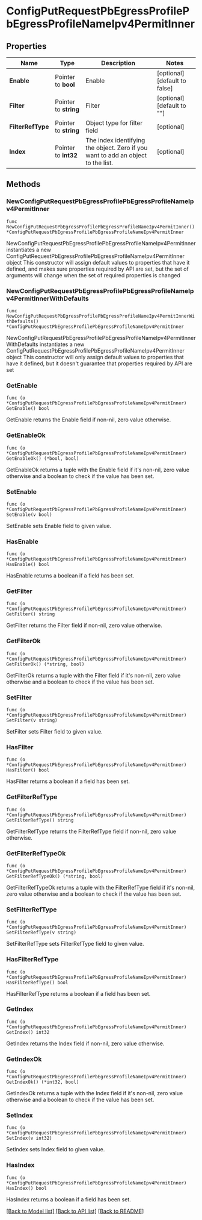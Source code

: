 # ConfigPutRequestPbEgressProfilePbEgressProfileNameIpv4PermitInner

## Properties

Name | Type | Description | Notes
------------ | ------------- | ------------- | -------------
**Enable** | Pointer to **bool** | Enable | [optional] [default to false]
**Filter** | Pointer to **string** | Filter | [optional] [default to ""]
**FilterRefType** | Pointer to **string** | Object type for filter field | [optional] 
**Index** | Pointer to **int32** | The index identifying the object. Zero if you want to add an object to the list. | [optional] 

## Methods

### NewConfigPutRequestPbEgressProfilePbEgressProfileNameIpv4PermitInner

`func NewConfigPutRequestPbEgressProfilePbEgressProfileNameIpv4PermitInner() *ConfigPutRequestPbEgressProfilePbEgressProfileNameIpv4PermitInner`

NewConfigPutRequestPbEgressProfilePbEgressProfileNameIpv4PermitInner instantiates a new ConfigPutRequestPbEgressProfilePbEgressProfileNameIpv4PermitInner object
This constructor will assign default values to properties that have it defined,
and makes sure properties required by API are set, but the set of arguments
will change when the set of required properties is changed

### NewConfigPutRequestPbEgressProfilePbEgressProfileNameIpv4PermitInnerWithDefaults

`func NewConfigPutRequestPbEgressProfilePbEgressProfileNameIpv4PermitInnerWithDefaults() *ConfigPutRequestPbEgressProfilePbEgressProfileNameIpv4PermitInner`

NewConfigPutRequestPbEgressProfilePbEgressProfileNameIpv4PermitInnerWithDefaults instantiates a new ConfigPutRequestPbEgressProfilePbEgressProfileNameIpv4PermitInner object
This constructor will only assign default values to properties that have it defined,
but it doesn't guarantee that properties required by API are set

### GetEnable

`func (o *ConfigPutRequestPbEgressProfilePbEgressProfileNameIpv4PermitInner) GetEnable() bool`

GetEnable returns the Enable field if non-nil, zero value otherwise.

### GetEnableOk

`func (o *ConfigPutRequestPbEgressProfilePbEgressProfileNameIpv4PermitInner) GetEnableOk() (*bool, bool)`

GetEnableOk returns a tuple with the Enable field if it's non-nil, zero value otherwise
and a boolean to check if the value has been set.

### SetEnable

`func (o *ConfigPutRequestPbEgressProfilePbEgressProfileNameIpv4PermitInner) SetEnable(v bool)`

SetEnable sets Enable field to given value.

### HasEnable

`func (o *ConfigPutRequestPbEgressProfilePbEgressProfileNameIpv4PermitInner) HasEnable() bool`

HasEnable returns a boolean if a field has been set.

### GetFilter

`func (o *ConfigPutRequestPbEgressProfilePbEgressProfileNameIpv4PermitInner) GetFilter() string`

GetFilter returns the Filter field if non-nil, zero value otherwise.

### GetFilterOk

`func (o *ConfigPutRequestPbEgressProfilePbEgressProfileNameIpv4PermitInner) GetFilterOk() (*string, bool)`

GetFilterOk returns a tuple with the Filter field if it's non-nil, zero value otherwise
and a boolean to check if the value has been set.

### SetFilter

`func (o *ConfigPutRequestPbEgressProfilePbEgressProfileNameIpv4PermitInner) SetFilter(v string)`

SetFilter sets Filter field to given value.

### HasFilter

`func (o *ConfigPutRequestPbEgressProfilePbEgressProfileNameIpv4PermitInner) HasFilter() bool`

HasFilter returns a boolean if a field has been set.

### GetFilterRefType

`func (o *ConfigPutRequestPbEgressProfilePbEgressProfileNameIpv4PermitInner) GetFilterRefType() string`

GetFilterRefType returns the FilterRefType field if non-nil, zero value otherwise.

### GetFilterRefTypeOk

`func (o *ConfigPutRequestPbEgressProfilePbEgressProfileNameIpv4PermitInner) GetFilterRefTypeOk() (*string, bool)`

GetFilterRefTypeOk returns a tuple with the FilterRefType field if it's non-nil, zero value otherwise
and a boolean to check if the value has been set.

### SetFilterRefType

`func (o *ConfigPutRequestPbEgressProfilePbEgressProfileNameIpv4PermitInner) SetFilterRefType(v string)`

SetFilterRefType sets FilterRefType field to given value.

### HasFilterRefType

`func (o *ConfigPutRequestPbEgressProfilePbEgressProfileNameIpv4PermitInner) HasFilterRefType() bool`

HasFilterRefType returns a boolean if a field has been set.

### GetIndex

`func (o *ConfigPutRequestPbEgressProfilePbEgressProfileNameIpv4PermitInner) GetIndex() int32`

GetIndex returns the Index field if non-nil, zero value otherwise.

### GetIndexOk

`func (o *ConfigPutRequestPbEgressProfilePbEgressProfileNameIpv4PermitInner) GetIndexOk() (*int32, bool)`

GetIndexOk returns a tuple with the Index field if it's non-nil, zero value otherwise
and a boolean to check if the value has been set.

### SetIndex

`func (o *ConfigPutRequestPbEgressProfilePbEgressProfileNameIpv4PermitInner) SetIndex(v int32)`

SetIndex sets Index field to given value.

### HasIndex

`func (o *ConfigPutRequestPbEgressProfilePbEgressProfileNameIpv4PermitInner) HasIndex() bool`

HasIndex returns a boolean if a field has been set.


[[Back to Model list]](../README.md#documentation-for-models) [[Back to API list]](../README.md#documentation-for-api-endpoints) [[Back to README]](../README.md)


